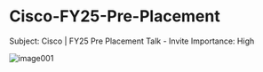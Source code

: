 # Cisco-FY25-Pre-Placement
Subject: Cisco | FY25 Pre Placement Talk - Invite Importance: High

![image001](https://github.com/ArkS0001/Cisco-FY25-Pre-Placement/assets/113760964/f024bf64-cc8e-4a16-967e-24b65bc95872)
